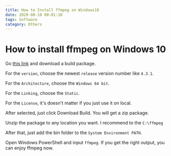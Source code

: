 ```yaml
---
title: How to Install ffmpeg on Windows10
date: 2020-08-10 00:01:10
tags: Software
category: Others
---
```

# How to install ffmpeg on Windows 10

Go [this link](https://ffmpeg.zeranoe.com/builds/) and download a build package.

For the `version`, choose the newest `release` version number like `4.3.1`.

For the `Architecture`, choose the `Windows 64 bit`.

For the `Linking`, choose the `Static`.

For the `License`, it's doesn't matter if you just use it on local.

After selected, just click Download Build. You will get a zip package.

Unzip the package to any location you want. I recommend to the `C:\ffmpeg`

After that, just add the bin folder to the `System Environment PATH`.

Open Windows PowerShell and input `ffmpeg`. If you get the right output, you can enjoy ffmpeg now.

<!-- https://www.youtube.com/watch?v=qjtmgCb8NcE -->
